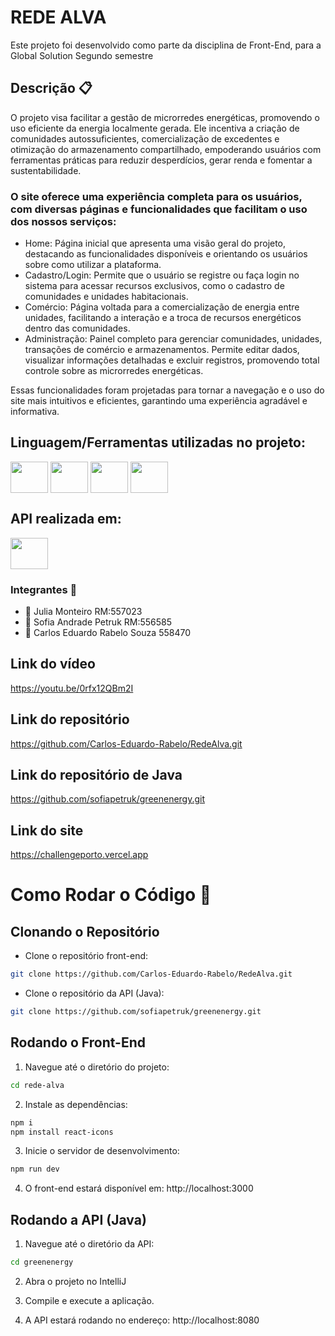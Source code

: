 # REDE ALVA
Este projeto foi desenvolvido como parte da disciplina de Front-End, para a Global Solution Segundo semestre

## Descrição 📋 
 O projeto visa facilitar a gestão de microrredes energéticas, promovendo o uso eficiente da energia localmente gerada. Ele incentiva a criação de comunidades autossuficientes, comercialização de excedentes e otimização do armazenamento compartilhado, empoderando usuários com ferramentas práticas para reduzir desperdícios, gerar renda e fomentar a sustentabilidade.

### O site oferece uma experiência completa para os usuários, com diversas páginas e funcionalidades que facilitam o uso dos nossos serviços:
- Home: Página inicial que apresenta uma visão geral do projeto, destacando as funcionalidades disponíveis e orientando os usuários sobre como utilizar a plataforma.
- Cadastro/Login: Permite que o usuário se registre ou faça login no sistema para acessar recursos exclusivos, como o cadastro de comunidades e unidades habitacionais.
- Comércio: Página voltada para a comercialização de energia entre unidades, facilitando a interação e a troca de recursos energéticos dentro das comunidades.
- Administração: Painel completo para gerenciar comunidades, unidades, transações de comércio e armazenamentos. Permite editar dados, visualizar informações detalhadas e excluir registros, promovendo total controle sobre as microrredes energéticas.

Essas funcionalidades foram projetadas para tornar a navegação e o uso do site mais intuitivos e eficientes, garantindo uma experiência agradável e informativa.


## Linguagem/Ferramentas utilizadas no projeto:
<a href="https://nodejs.org/en/"><img src="https://cdn.jsdelivr.net/gh/devicons/devicon@latest/icons/nodejs/nodejs-original-wordmark.svg" align="center" height="50" width="60"/></a> 
<a href="https://pt-br.reactjs.org/"><img src="https://cdn.jsdelivr.net/gh/devicons/devicon@latest/icons/nextjs/nextjs-original.svg" align="center" height="50" width="60" /></a> 
<a href="https://tailwindcss.com"><img src="https://cdn.jsdelivr.net/gh/devicons/devicon@latest/icons/tailwindcss/tailwindcss-original.svg" align="center" height="50" width="60"/></a>
<a href="https://developer.mozilla.org/pt-BR/docs/Web/CSS"><img src="https://cdn.jsdelivr.net/gh/devicons/devicon@latest/icons/css3/css3-original.svg" align="center" height="50" width="60"/></a>

## API realizada em:
<a><img src="https://cdn.jsdelivr.net/gh/devicons/devicon@latest/icons/java/java-original.svg" align="center" height="50" width="60"/></a>
           
              
### Integrantes 👥 
- 👤 Julia Monteiro RM:557023
- 👤 Sofia Andrade Petruk RM:556585
- 👤 Carlos Eduardo Rabelo Souza 558470 

## Link do vídeo
https://youtu.be/0rfx12QBm2I

## Link do repositório
https://github.com/Carlos-Eduardo-Rabelo/RedeAlva.git

## Link do repositório de Java
https://github.com/sofiapetruk/greenenergy.git

## Link do site
https://challengeporto.vercel.app


# Como Rodar o Código 🚀
## Clonando o Repositório
- Clone o repositório front-end:

```bash
git clone https://github.com/Carlos-Eduardo-Rabelo/RedeAlva.git
```

- Clone o repositório da API (Java):
```bash
git clone https://github.com/sofiapetruk/greenenergy.git
```

## Rodando o Front-End
1. Navegue até o diretório do projeto:

```bash
cd rede-alva
```

2. Instale as dependências:

```bash
npm i
npm install react-icons
```
3. Inicie o servidor de desenvolvimento:

```bash
npm run dev
```
4. O front-end estará disponível em: http://localhost:3000

## Rodando a API (Java)
1. Navegue até o diretório da API:

```bash
cd greenenergy
```

2. Abra o projeto no IntelliJ

3. Compile e execute a aplicação.

4. A API estará rodando no endereço: http://localhost:8080
